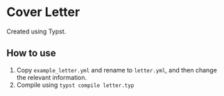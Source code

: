 # Cover Letter

Created using Typst.

## How to use

1. Copy `example_letter.yml` and rename to `letter.yml`, and then change the relevant information.
2. Compile using `typst compile letter.typ`
